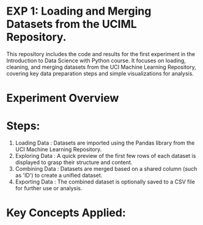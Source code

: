 # EXP 1: Loading and Merging Datasets from the UCIML Repository.
This repository includes the code and results for the first experiment in the Introduction to Data Science with Python course. It focuses on loading, cleaning, and merging datasets from the UCI Machine Learning Repository, covering key data preparation steps and simple visualizations for analysis.

# Experiment Overview
# Steps:
1. Loading Data : Datasets are imported using the Pandas library from the UCI Machine Learning Repository.
2. Exploring Data : A quick preview of the first few rows of each dataset is displayed to grasp their structure and content.
3. Combining Data : Datasets are merged based on a shared column (such as 'ID') to create a unified dataset.
4. Exporting Data : The combined dataset is optionally saved to a CSV file for further use or analysis.

# Key Concepts Applied: 
